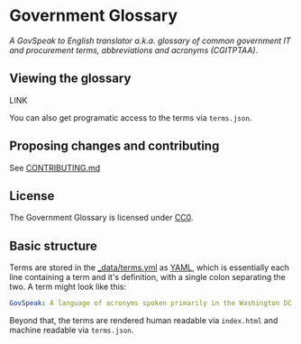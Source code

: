# Government Glossary

*A GovSpeak to English translator a.k.a. glossary of common government IT and procurement terms, abbreviations and acronyms (CGITPTAA)*.

## Viewing the glossary

LINK

You can also get programatic access to the terms via `terms.json`.

## Proposing changes and contributing

See [CONTRIBUTING.md](CONTRIBUTING.md)

## License

The Government Glossary is licensed under [CC0](LICENSE.md).

## Basic structure

Terms are stored in the [_data/terms.yml](_data/terms.yml) as [YAML](http://en.wikipedia.org/wiki/YAML), which is essentially each line containing a term and it's definition, with a single colon separating the two. A term might look like this:

```yml
GovSpeak: A language of acronyms spoken primarily in the Washington DC province of the United States
```

Beyond that, the terms are rendered human readable via `index.html` and machine readable via `terms.json`.
